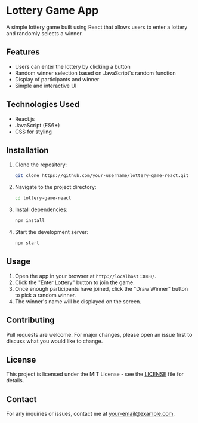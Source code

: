 # Lottery Game App

A simple lottery game built using React that allows users to enter a lottery and randomly selects a winner.

## Features

- Users can enter the lottery by clicking a button
- Random winner selection based on JavaScript's random function
- Display of participants and winner
- Simple and interactive UI

## Technologies Used

- React.js
- JavaScript (ES6+)
- CSS for styling

## Installation

1. Clone the repository:
   ```bash
   git clone https://github.com/your-username/lottery-game-react.git
   ```
2. Navigate to the project directory:
   ```bash
   cd lottery-game-react
   ```
3. Install dependencies:
   ```bash
   npm install
   ```
4. Start the development server:
   ```bash
   npm start
   ```

## Usage

1. Open the app in your browser at `http://localhost:3000/`.
2. Click the "Enter Lottery" button to join the game.
3. Once enough participants have joined, click the "Draw Winner" button to pick a random winner.
4. The winner's name will be displayed on the screen.

## Contributing

Pull requests are welcome. For major changes, please open an issue first to discuss what you would like to change.

## License

This project is licensed under the MIT License - see the [LICENSE](LICENSE) file for details.

## Contact

For any inquiries or issues, contact me at [your-email@example.com](mailto:your-piyushmevada1606@gmail.com).


